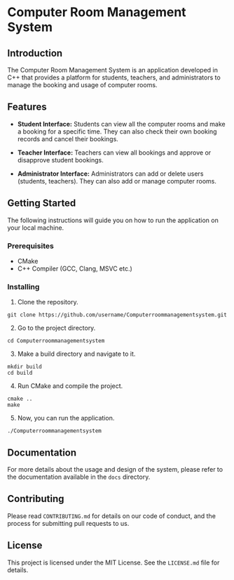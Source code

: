 # Computer Room Management System

## Introduction

The Computer Room Management System is an application developed in C++ that provides a platform for students, teachers, and administrators to manage the booking and usage of computer rooms.

## Features

- **Student Interface:** Students can view all the computer rooms and make a booking for a specific time. They can also check their own booking records and cancel their bookings.

- **Teacher Interface:** Teachers can view all bookings and approve or disapprove student bookings.

- **Administrator Interface:** Administrators can add or delete users (students, teachers). They can also add or manage computer rooms.

## Getting Started

The following instructions will guide you on how to run the application on your local machine.

### Prerequisites

- CMake
- C++ Compiler (GCC, Clang, MSVC etc.)

### Installing

1. Clone the repository.

```
git clone https://github.com/username/Computerroommanagementsystem.git
```

2. Go to the project directory.

```
cd Computerroommanagementsystem
```

3. Make a build directory and navigate to it.

```
mkdir build
cd build
```

4. Run CMake and compile the project.

```
cmake ..
make
```

5. Now, you can run the application.

```
./Computerroommanagementsystem
```

## Documentation

For more details about the usage and design of the system, please refer to the documentation available in the `docs` directory.

## Contributing

Please read `CONTRIBUTING.md` for details on our code of conduct, and the process for submitting pull requests to us.

## License

This project is licensed under the MIT License. See the `LICENSE.md` file for details.
